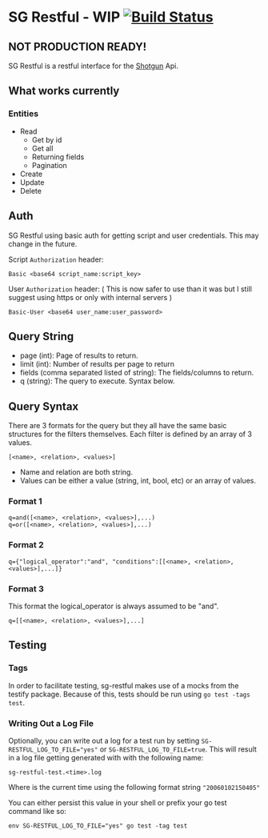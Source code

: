 # SG Restful - WIP [![Build Status](https://travis-ci.org/brandonvfx/sg-restful.svg?branch=master)](https://travis-ci.org/brandonvfx/sg-restful)

## NOT PRODUCTION READY!

SG Restful is a restful interface for the [Shotgun](http://shotgunsoftware.com)  Api.


## What works currently

### Entities

- Read
    - Get by id
    - Get all
    - Returning fields
    - Pagination
- Create
- Update
- Delete


## Auth

SG Restful using basic auth for getting script and user credentials. This may change in the future.

Script `Authorization` header:
```
Basic <base64 script_name:script_key>
```

User `Authorization` header:
( This is now safer to use than it was but I still suggest using https or only with internal servers )
```
Basic-User <base64 user_name:user_password>
```

## Query String

- page (int): Page of results to return.
- limit (int): Number of results per page to return
- fields (comma separated listed of string): The fields/columns to return.
- q (string): The query to execute. Syntax below.


## Query Syntax

There are 3 formats for the query but they all have the same basic structures for the filters themselves. Each filter is defined by an array of 3 values.

```
[<name>, <relation>, <values>]
```

- Name and relation are both string.
- Values can be either a value (string, int, bool, etc) or an array of values.

### Format 1

```
q=and([<name>, <relation>, <values>],...)
q=or([<name>, <relation>, <values>],...)
```

### Format 2

```
q={"logical_operator":"and", "conditions":[[<name>, <relation>, <values>],...]}
```

### Format 3

This format the logical_operator is always assumed to be "and".

```
q=[[<name>, <relation>, <values>],...]
```

## Testing

### Tags

In order to facilitate testing, sg-restful makes use of a mocks from the testify package. Because of this, tests should be run using `go test -tags test`.

### Writing Out a Log File

Optionally, you can write out a log for a test run by setting `SG-RESTFUL_LOG_TO_FILE="yes"` or `SG-RESTFUL_LOG_TO_FILE=true`. This will result in a log file getting generated with with the following name:

    sg-restful-test.<time>.log

Where <time> is the current time using the following format string `"20060102150405"`

You can either persist this value in your shell or prefix your go test command like so:

```
env SG-RESTFUL_LOG_TO_FILE="yes" go test -tag test
```
